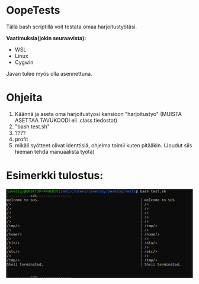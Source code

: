 # OopeTests
Tällä bash scriptillä voit testata omaa harjoitustyötäsi.

**Vaatimuksia(jokin seuraavista):**
* WSL
* Linux
* Cygwin

Javan tulee myös olla asennettuna.

# Ohjeita
1. Käännä ja aseta oma harjoitustyosi kansioon "harjoitustyo" (MUISTA ASETTAA TAVUKOODI eli .class tiedostot)
2. "bash test.sh"
3. ????
4. profit 
5. mikäli syötteet olivat identtisiä, ohjelma toimii kuten pitääkin.
 (Joudut siis hieman tehdä manuaalista työtä)

# Esimerkki tulostus: 
![](./esimerkit/image.png)
